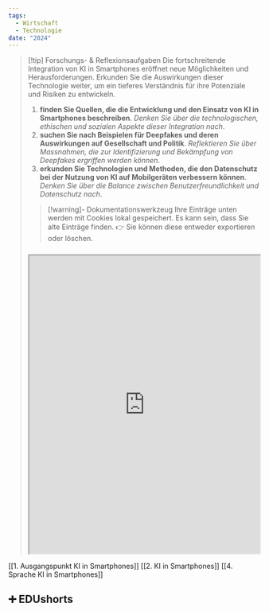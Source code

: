 ```yaml
---
tags:
  - Wirtschaft
  - Technologie
date: "2024"
---
```

>[!tip] Forschungs- & Reflexionsaufgaben
>Die fortschreitende Integration von KI in Smartphones eröffnet neue Möglichkeiten und Herausforderungen. Erkunden Sie die Auswirkungen dieser Technologie weiter, um ein tieferes Verständnis für ihre Potenziale und Risiken zu entwickeln.
>1. **finden Sie Quellen, die die Entwicklung und den Einsatz von KI in Smartphones beschreiben**. *Denken Sie über die technologischen, ethischen und sozialen Aspekte dieser Integration nach*.
>2. **suchen Sie nach Beispielen für Deepfakes und deren Auswirkungen auf Gesellschaft und Politik**. *Reflektieren Sie über Massnahmen, die zur Identifizierung und Bekämpfung von Deepfakes ergriffen werden können*.
>3. **erkunden Sie Technologien und Methoden, die den Datenschutz bei der Nutzung von KI auf Mobilgeräten verbessern können**. *Denken Sie über die Balance zwischen Benutzerfreundlichkeit und Datenschutz nach*.
>   
>>[!warning]- Dokumentationswerkzeug 
>Ihre Einträge unten werden mit Cookies lokal gespeichert. Es kann sein, dass Sie alte Einträge finden. 
>👉 Sie können diese entweder exportieren oder löschen.
>#####
><iframe width="100%" height="600" src="https://app.Lumi.education/run/nYkJQz" allowfullscreen allow="geolocation *; autoplay; encrypted-media"></iframe>


[[1. Ausgangspunkt KI in Smartphones]]
[[2. KI in Smartphones]]
[[4. Sprache KI in Smartphones]]

## ➕ EDUshorts
